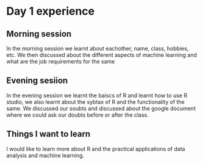 # Day 1 experience 
## Morning session 
In the morning session we learnt about eachother, name, class, hobbies, etc. We then discussed about the different aspects of machine learning and what are the job requirements for the same
## Evening sesiion
In the evening session we learnt the baiscs of R and learnt how to use R studio, we also learnt about the sybtax of R and the functionality of the same. We discussed our soubts and discussed about the google document where we could ask our doubts before or after  the class.
## Things I want to learn
I would like to learn more about R and the practical applications of data analysis and machine learning. 
